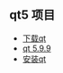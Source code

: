 ## qt5 项目

- [下载qt](http://c.biancheng.net/view/3851.html)
- [qt 5.9.9](https://mirrors.tuna.tsinghua.edu.cn/qt/archive/qt/5.9/5.9.9/)
- [安装qt](http://c.biancheng.net/view/3858.html)